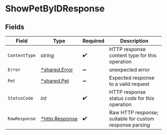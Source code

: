 # ShowPetByIDResponse


## Fields

| Field                                                   | Type                                                    | Required                                                | Description                                             |
| ------------------------------------------------------- | ------------------------------------------------------- | ------------------------------------------------------- | ------------------------------------------------------- |
| `ContentType`                                           | *string*                                                | :heavy_check_mark:                                      | HTTP response content type for this operation           |
| `Error`                                                 | [*shared.Error](../../../pkg/models/shared/error.md)    | :heavy_minus_sign:                                      | unexpected error                                        |
| `Pet`                                                   | [*shared.Pet](../../../pkg/models/shared/pet.md)        | :heavy_minus_sign:                                      | Expected response to a valid request                    |
| `StatusCode`                                            | *int*                                                   | :heavy_check_mark:                                      | HTTP response status code for this operation            |
| `RawResponse`                                           | [*http.Response](https://pkg.go.dev/net/http#Response)  | :heavy_check_mark:                                      | Raw HTTP response; suitable for custom response parsing |